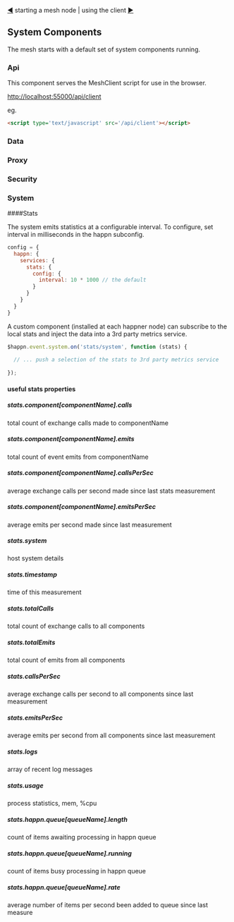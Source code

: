 [&#9664;](starting.md) starting a mesh node | using the client [&#9654;](client.md)

## System Components

The mesh starts with a default set of system components running.

### Api

This component serves the MeshClient script for use in the browser.

[http://localhost:55000/api/client](http://localhost:55000/api/client)

eg.

```html
<script type='text/javascript' src='/api/client'></script>
```

### Data


### Proxy


### Security


### System

####Stats

The system emits statistics at a configurable interval. To configure, set interval in milliseconds in the happn subconfig.

```javascript
config = {
  happn: {
    services: {
      stats: {
        config: {
          interval: 10 * 1000 // the default
        }
      }
    }
  }
}
```

A custom component (installed at each happner node) can subscribe to the local stats and inject the data into a 3rd party metrics service.

```javascript
$happn.event.system.on('stats/system', function (stats) {
  
  // ... push a selection of the stats to 3rd party metrics service
  
});
```

#### useful stats properties

##### stats.component[componentName].calls

total count of exchange calls made to componentName

##### stats.component[componentName].emits

total count of event emits from componentName

##### stats.component[componentName].callsPerSec

average exchange calls per second made since last stats measurement

##### stats.component[componentName].emitsPerSec

average emits per second made since last measurement

##### stats.system

host system details

##### stats.timestamp

time of this measurement

##### stats.totalCalls

total count of exchange calls to all components

##### stats.totalEmits

total count of emits from all components

##### stats.callsPerSec

average exchange calls per second to all components since last measurement

##### stats.emitsPerSec

average emits per second from all components since last measurement

##### stats.logs

array of recent log messages

##### stats.usage

process statistics, mem, %cpu

##### stats.happn.queue[queueName].length

count of items awaiting processing in happn queue

##### stats.happn.queue[queueName].running

count of items busy processing in happn queue

##### stats.happn.queue[queueName].rate

average number of items per second been added to queue since last measure